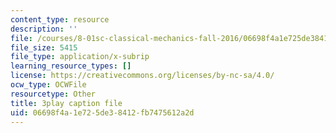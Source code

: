 ```yaml
---
content_type: resource
description: ''
file: /courses/8-01sc-classical-mechanics-fall-2016/06698f4a1e725de38412fb7475612a2d_ByTlCmDoEnk.vtt
file_size: 5415
file_type: application/x-subrip
learning_resource_types: []
license: https://creativecommons.org/licenses/by-nc-sa/4.0/
ocw_type: OCWFile
resourcetype: Other
title: 3play caption file
uid: 06698f4a-1e72-5de3-8412-fb7475612a2d
---
```

